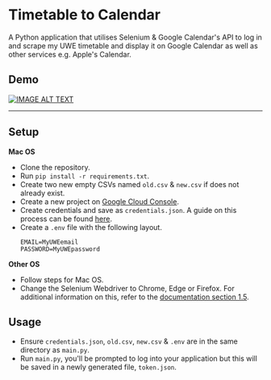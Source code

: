 # Timetable to Calendar
A Python application that utilises Selenium & Google Calendar's API to log in and scrape my UWE timetable and display it on Google Calendar as well as other services e.g. Apple's Calendar. 

## Demo
[![IMAGE ALT TEXT](http://img.youtube.com/vi/WXeFmFgpb64/0.jpg)](http://www.youtube.com/watch?v=WXeFmFgpb64 "Demo")

---
## Setup
**Mac OS**
- Clone the repository.
- Run `pip install -r requirements.txt`.
- Create two new empty CSVs named `old.csv` & `new.csv` if does not already exist.
- Create a new project on [Google Cloud Console](https://console.cloud.google.com/).
- Create credentials and save as `credentials.json`.
A guide on this process can be found [here](https://developers.google.com/workspace/guides/create-credentials#desktop-app).
- Create a `.env` file with the following layout. 
    ```
    EMAIL=MyUWEemail
    PASSWORD=MyUWEpassword
    ```
**Other OS**
- Follow steps for Mac OS.
- Change the Selenium Webdriver to Chrome, Edge or Firefox. 
    For additional information on this, refer to the [documentation section 1.5](https://selenium-python.readthedocs.io/installation.html).

## Usage
- Ensure `credentials.json`, `old.csv`, `new.csv` & `.env` are in the same directory as `main.py`.
- Run `main.py`, you'll be prompted to log into your application but this will be saved in a newly generated file, `token.json`.